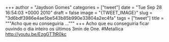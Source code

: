 
+++
author = "Jaydson Gomes"
categories = ["tweet"]
date = "Tue Sep 28 16:54:03 +0000 2010"
draft = false
image = "{TWEET_IMAGE}"
slug = "3d6bdf3986e4ae5be543b85b990e33804a2ec4fa"
tags = ["tweet"]
title = """Acho que  eu conseguiria ..."""
+++
Acho que  eu conseguiria ficar ouvindo o dia inteiro os últimos 3min de One. #Metallica http://youtu.be/EzgGTTtR0kc
